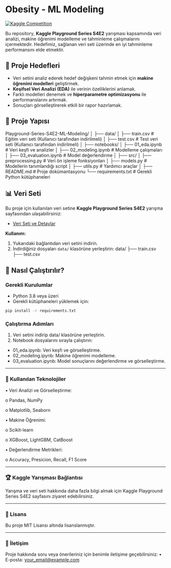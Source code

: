 # Obesity - ML Modeling

[![Kaggle Competition](https://img.shields.io/badge/Kaggle-Playground%20Series%20S4E2-blue)](https://www.kaggle.com/competitions/playground-series-s4e2/)

Bu repository, **Kaggle Playground Series S4E2** yarışması kapsamında veri analizi, makine öğrenimi modelleme ve tahminleme çalışmalarını içermektedir. Hedefimiz, sağlanan veri seti üzerinde en iyi tahminleme performansını elde etmektir.

## 🎯 Proje Hedefleri

- Veri setini analiz ederek hedef değişkeni tahmin etmek için **makine öğrenimi modelleri** geliştirmek.
- **Keşifsel Veri Analizi (EDA)** ile verinin özelliklerini anlamak.
- Farklı modelleri denemek ve **hiperparametre optimizasyonu** ile performanslarını artırmak.
- Sonuçları görselleştirerek etkili bir rapor hazırlamak.


## 📂 Proje Yapısı

Playground-Series-S4E2-ML-Modeling/ │ ├── data/ │ ├── train.csv # Eğitim veri seti (Kullanıcı tarafından indirilmeli) │ ├── test.csv # Test veri seti (Kullanıcı tarafından indirilmeli) │ ├── notebooks/ │ ├── 01_eda.ipynb # Veri keşfi ve analizler │ ├── 02_modeling.ipynb # Modelleme çalışmaları │ ├── 03_evaluation.ipynb # Model değerlendirme │ ├── src/ │ ├── preprocessing.py # Veri ön işleme fonksiyonları │ ├── models.py # Modellerin tanımlandığı script │ ├── utils.py # Yardımcı araçlar │ ├── README.md # Proje dokümantasyonu └── requirements.txt # Gerekli Python kütüphaneleri

## 📊 Veri Seti

Bu proje için kullanılan veri setine **Kaggle Playground Series S4E2** yarışma sayfasından ulaşabilirsiniz:

- [Veri Seti ve Detaylar](https://www.kaggle.com/competitions/playground-series-s4e2/data)

**Kullanım:**
1. Yukarıdaki bağlantıdan veri setini indirin.
2. İndirdiğiniz dosyaları `data/` klasörüne yerleştirin:
data/ ├── train.csv ├── test.csv


## 🚀 Nasıl Çalıştırılır?

### Gerekli Kurulumlar
- Python 3.8 veya üzeri
- Gerekli kütüphaneleri yüklemek için:
```bash
pip install -r requirements.txt
```

### Çalıştırma Adımları
1.	Veri setini indirip data/ klasörüne yerleştirin.
2.	Notebook dosyalarını sırayla çalıştırın: 

  - 01_eda.ipynb: Veri keşfi ve görselleştirme.
  - 02_modeling.ipynb: Makine öğrenimi modelleme.
  - 03_evaluation.ipynb: Model sonuçlarını değerlendirme ve görselleştirme.
________________________________________
### 🧰 Kullanılan Teknolojiler
•	Veri Analizi ve Görselleştirme: 

o	Pandas, NumPy

o	Matplotlib, Seaborn

•	Makine Öğrenimi: 

o	Scikit-learn

o	XGBoost, LightGBM, CatBoost

•	Değerlendirme Metrikleri: 

o	Accuracy, Presicion, Recall, F1 Score
________________________________________

### 🏆 Kaggle Yarışması Bağlantısı
Yarışma ve veri seti hakkında daha fazla bilgi almak için Kaggle Playground Series S4E2 sayfasını ziyaret edebilirsiniz.
________________________________________
### 📜 Lisans
Bu proje MIT Lisansı altında lisanslanmıştır.
________________________________________
### 📧 İletişim
Proje hakkında soru veya önerileriniz için benimle iletişime geçebilirsiniz:
•	E-posta: your_email@example.com
